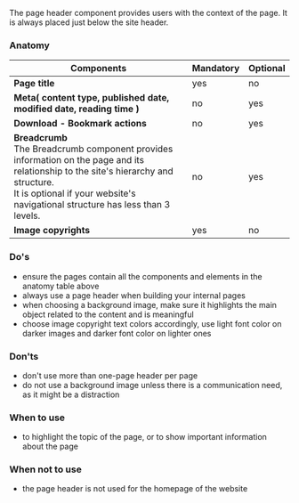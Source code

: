 The page header component provides users with the context of the page. It is always placed just below the site header. 

### Anatomy

| **Components**                                                                                                                                                                                                             | **Mandatory** | **Optional** |
| -------------------------------------------------------------------------------------------------------------------------------------------------------------------------------------------------------------------------- | ------------- | ------------ |
| **Page title**                                                                                                                                                                                                                   | yes           | no         |
| **Meta( content type, published date, modified date, reading time )**                                                                                                                                                                                                             | no           | yes          |
| **Download - Bookmark actions**                                                                                                                                                                                                           | no            | yes          |
| **Breadcrumb**<br /> The Breadcrumb component provides information on the page and its relationship to the site's hierarchy and structure.<br />It is optional if your website's navigational structure has less than 3 levels. | no            | yes          |
| **Image copyrights**                                                                                                                                                                                                           |yes            | no          |


### Do's

- ensure the pages contain all the components and elements in the anatomy table above
- always use a page header when building your internal pages
- when choosing a background image, make sure it highlights the main object related to the content and is meaningful
- choose image copyright text colors accordingly, use light font color on darker images and darker font color on lighter ones

### Don'ts

- don't use more than one-page header per page
- do not use a background image unless there is a communication need, as it might be a distraction

### When to use

- to highlight the topic of the page, or to show important information about the page

### When not to use

- the page header is not used for the homepage of the website
